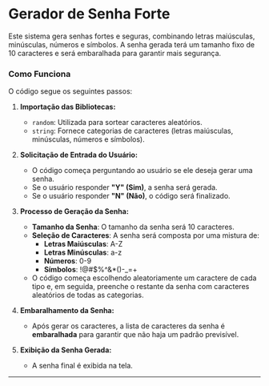 # Gerador de Senha Forte

Este sistema gera senhas fortes e seguras, combinando letras maiúsculas, minúsculas, números e símbolos. A senha gerada terá um tamanho fixo de 10 caracteres e será embaralhada para garantir mais segurança.

### Como Funciona

O código segue os seguintes passos:

1. **Importação das Bibliotecas:**
   - `random`: Utilizada para sortear caracteres aleatórios.
   - `string`: Fornece categorias de caracteres (letras maiúsculas, minúsculas, números e símbolos).

2. **Solicitação de Entrada do Usuário:**
   - O código começa perguntando ao usuário se ele deseja gerar uma senha.
   - Se o usuário responder **"Y" (Sim)**, a senha será gerada.
   - Se o usuário responder **"N" (Não)**, o código será finalizado.

3. **Processo de Geração da Senha:**
   - **Tamanho da Senha**: O tamanho da senha será 10 caracteres.
   - **Seleção de Caracteres**: A senha será composta por uma mistura de:
     - **Letras Maiúsculas**: A-Z
     - **Letras Minúsculas**: a-z
     - **Números**: 0-9
     - **Símbolos**: !@#$%^&*()-_=+
   - O código começa escolhendo aleatoriamente um caractere de cada tipo e, em seguida, preenche o restante da senha com caracteres aleatórios de todas as categorias.

4. **Embaralhamento da Senha:**
   - Após gerar os caracteres, a lista de caracteres da senha é **embaralhada** para garantir que não haja um padrão previsível.

5. **Exibição da Senha Gerada:**
   - A senha final é exibida na tela.

---
